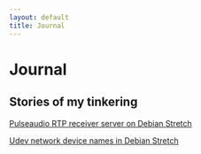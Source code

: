 ```yaml
---
layout: default
title: Journal
---
```

<div class="blurb">
  <h1>Journal</h1>
  <h2>Stories of my tinkering</h2>
</div><!-- /.blurb -->

  [Pulseaudio RTP receiver server on Debian Stretch](pulseaudio-rtp-receiver-server.html)

  [Udev network device names in Debian Stretch](udev-netnames.html)

